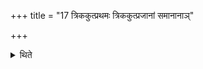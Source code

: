 +++
title = "17 त्रिककुत्प्रथमः त्रिककुत्प्रजानां समानानाञ्"

+++

<details><summary>थिते</summary>

त्रिककुत्प्रथमः । त्रिककुत्प्रजानां समानानां च भवति १७
</details>
